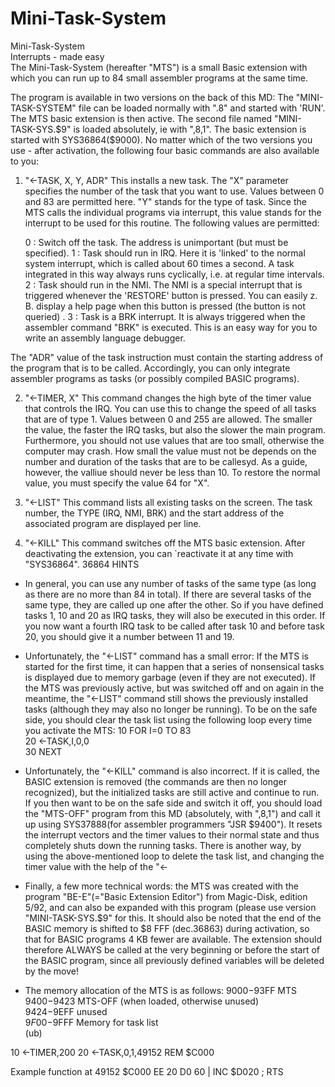 # Mini-Task-System
Mini-Task-System            
Interrupts - made easy       
The Mini-Task-System (hereafter "MTS") is a small Basic extension with which you can run up to 84 small assembler programs at the same time.

The program is available in two versions on the back of this MD: The "MINI-TASK-SYSTEM" file can be loaded normally with ".8" ​​and started with 'RUN'. The MTS basic extension is then active. The second file named "MINI-TASK-SYS.$9" is loaded absolutely, ie with ",8,1". The basic extension is started with SYS36864($9000). No matter which of the two versions you use - after activation, the following four basic commands are also available to you:

1) "←TASK, X, Y, ADR" This installs a new task. The "X" parameter specifies the number of the task that you want to use. Values ​​between 0 and 83 are permitted here. "Y" stands for the type of task. Since the MTS calls the individual programs via interrupt, this value stands for the interrupt to be used for this routine. The following values are permitted:

	0 : Switch off the task. The address is unimportant (but must be specified).
	1 : Task should run in IRQ. Here it is 'linked' to the normal system interrupt, which is called about 60 times a second. A task integrated in this way always runs cyclically, i.e. at regular time intervals.
	2 : Task should run in the NMI. The NMI is a special interrupt that is triggered whenever the 'RESTORE' button is pressed. You can easily z. B. display a help page when this button is pressed (the button is not queried) .
	3 : Task is a BRK interrupt. It is always triggered when the assembler command "BRK" is executed. This is an easy way for you to write an assembly language debugger.

The "ADR" value of the task instruction must contain the starting address of the program that is to be called. Accordingly, you can only integrate assembler programs as tasks (or possibly compiled BASIC programs).

2) "←TIMER, X" This command changes the high byte of the timer value that controls the IRQ. You can use this to change the speed of all tasks that are of type 1.
Values between 0 and 255 are allowed.
The smaller the value, the faster the IRQ tasks, but also the slower the main program. Furthermore, you should not use values ​​that are too small, otherwise the computer may crash.
How small the value must not be depends on the number and duration of the tasks that are to be callesyd. As a guide, however, the valliue should never be less than 10. To restore the normal value, you must specify the value 64 for "X".

3) "←LIST" This command lists all existing tasks on the screen. The task number, the TYPE (IRQ, NMI, BRK) and the start address of the associated program are displayed per line.

4) "←KILL" This command switches off the MTS basic extension. After deactivating the extension, you can `reactivate it at any time with "SYS36864".
36864
HINTS
* In general, you can use any number of tasks of the same type (as long as there are no more than 84 in total). If there are several tasks of the same type, they are called up one after the other. So if you have defined tasks 1, 10 and 20 as IRQ tasks, they will also be executed in this order. If you now want a fourth IRQ task to be called after task 10 and before task 20, you should give it a number between 11 and 19.

* Unfortunately, the "←LIST" command has a small error: If the MTS is started for the first time, it can happen that a series of nonsensical tasks is displayed due to memory garbage (even if they are not executed). If the MTS was previously active, but was switched off and on again in the meantime, the "←LIST" command still shows the previously installed tasks (although they may also no longer be running). To be on the safe side, you should clear the task list using the following loop every time you activate the MTS:
  10 FOR I=0 TO 83                      
  20 ←TASK,I,0,0                        
  30 NEXT                               

* Unfortunately, the "←KILL" command is also incorrect. If it is called, the BASIC extension is removed (the commands are then no longer recognized), but the initialized tasks are still active and continue to run. If you then want to be on the safe side and switch it off, you should load the "MTS-OFF" program from this MD (absolutely, with ",8,1") and call it up using SYS37888(for assembler programmers "JSR $9400"). It resets the interrupt vectors and the timer values ​​to their normal state and thus completely shuts down the running tasks. There is another way, by using the above-mentioned loop to delete the task list, and changing the timer value with the help of the "←

* Finally, a few more technical words: the MTS was created with the program "BE-E"(="Basic Extension Editor") from Magic-Disk, edition 5/92, and can also be expanded with this program (please use version "MINI-TASK-SYS.$9" for this. It should also be noted that the end of the BASIC memory is shifted to $8 FFF (dec.36863) during activation, so that for BASIC programs 4 KB fewer are available. The extension should therefore ALWAYS be called at the very beginning or before the start of the BASIC program, since all previously defined variables will be deleted by the move!

* The memory allocation of the MTS is as follows:
  $9000-$93FF  MTS                      
  $9400-$9423 MTS-OFF (when loaded,
               otherwise unused)         
  $9424-$9EFF unused                
  $9F00-$9FFF Memory for task list  
                                    (ub)
									
10 ←TIMER,200
20 ←TASK,0,1,49152 REM $C000

Example function at 49152
$C000 EE 20 D0 60 | INC $D020 ; RTS

